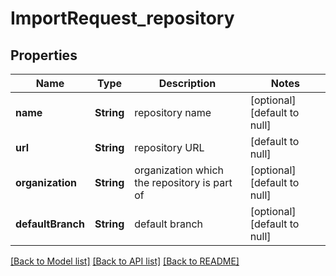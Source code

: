# ImportRequest_repository

## Properties

| Name              | Type       | Description                                  | Notes                        |
| ----------------- | ---------- | -------------------------------------------- | ---------------------------- |
| **name**          | **String** | repository name                              | [optional] [default to null] |
| **url**           | **String** | repository URL                               | [default to null]            |
| **organization**  | **String** | organization which the repository is part of | [optional] [default to null] |
| **defaultBranch** | **String** | default branch                               | [optional] [default to null] |

[[Back to Model list]](../README.md#documentation-for-models) [[Back to API list]](../README.md#documentation-for-api-endpoints) [[Back to README]](../README.md)
